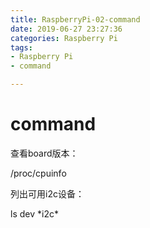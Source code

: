 ```yaml
---
title: RaspberryPi-02-command
date: 2019-06-27 23:27:36
categories: Raspberry Pi
tags:
- Raspberry Pi
- command

---
```


# command

查看board版本：

/proc/cpuinfo



列出可用i2c设备：

 ls dev \*i2c\*

